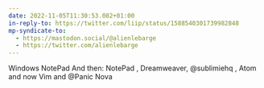 ```yaml
---
date: 2022-11-05T11:30:53.082+01:00
in-reply-to: https://twitter.com/liip/status/1588540301739982848
mp-syndicate-to:
  - https://mastodon.social/@alienlebarge
  - https://twitter.com/alienlebarge
---
```

Windows NotePad
And then: NotePad  , Dreamweaver, @sublimiehq , Atom and now Vim and @Panic Nova
